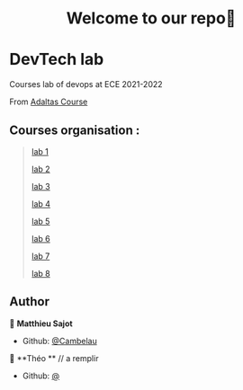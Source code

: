 <h1 align="center">Welcome to our repo👋</h1>
<p>
</p>

# DevTech lab

Courses lab of devops at ECE 2021-2022

From [Adaltas Course](https://github.com/adaltas/ece-devops-2021-fall/)


## Courses organisation :
> [lab 1](/lab/lab1)
> 
> [lab 2](/lab/lab2)
> 
> [lab 3](/lab/lab3) 
> 
> [lab 4](/lab/lab4)
> 
> [lab 5](/lab/lab5)
> 
> [lab 6](/lab/lab6)
> 
> [lab 7](/lab/lab7)
> 
> [lab 8](/lab/lab8)

## Author

👤 **Matthieu Sajot**

* Github: [@Cambelau](https://github.com/Cambelau)

👤 **Théo ** // a remplir

* Github: [@](https://github.com/)
